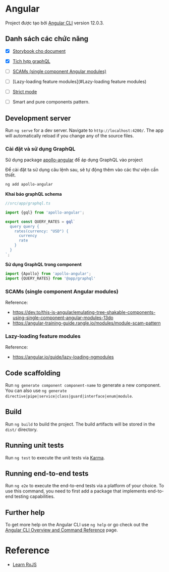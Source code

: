 # Angular

Project được tạo bởi [Angular CLI](https://github.com/angular/angular-cli) version 12.0.3.

## Danh sách các chức năng
- [x] [Storybook cho document](https://storybook.js.org/docs/angular/get-started/introduction)
- [x] [Tích hợp graphQL](https://apollo-angular.com/docs/)
- [ ] [SCAMs (single component Angular modules)](https://dev.to/this-is-angular/emulating-tree-shakable-components-using-single-component-angular-modules-13do)
- [ ] [Lazy-loading feature modules](#Lazy-loading feature modules)
- [ ] [Strict mode](https://angular.io/guide/strict-mode)
- [ ] Smart and pure components pattern.


## Development server

Run `ng serve` for a dev server. Navigate to `http://localhost:4200/`. The app will automatically reload if you change any of the source files.

### Cài đặt và sử dụng GraphQL
Sử dụng package [apollo-angular](https://apollo-angular.com/docs/data/queries) để áp dụng GraphQL vào project

Để cài đặt ta sử dụng câu lệnh sau, sẽ tự động thêm vào các thư viện cần thiết.
```bash
ng add apollo-angular
```

**Khai báo graphQL schema**
```ts
//src/app/graphql.ts

import {gql} from 'apollo-angular';

export const QUERY_RATES = gql`
  query query {
    rates(currency: "USD") {
      currency
      rate
    }
  }
`;
```

**Sử dụng GraphQL trong component**
```ts
import {Apollo} from 'apollo-angular';
import {QUERY_RATES} from '@app/graphql'

```

### SCAMs (single component Angular modules)
Reference:
- https://dev.to/this-is-angular/emulating-tree-shakable-components-using-single-component-angular-modules-13do
- https://angular-training-guide.rangle.io/modules/module-scam-pattern

### Lazy-loading feature modules
Reference:
- https://angular.io/guide/lazy-loading-ngmodules

## Code scaffolding

Run `ng generate component component-name` to generate a new component. You can also use `ng generate directive|pipe|service|class|guard|interface|enum|module`.

## Build

Run `ng build` to build the project. The build artifacts will be stored in the `dist/` directory.

## Running unit tests

Run `ng test` to execute the unit tests via [Karma](https://karma-runner.github.io).

## Running end-to-end tests

Run `ng e2e` to execute the end-to-end tests via a platform of your choice. To use this command, you need to first add a package that implements end-to-end testing capabilities.

## Further help

To get more help on the Angular CLI use `ng help` or go check out the [Angular CLI Overview and Command Reference](https://angular.io/cli) page.

# Reference
- [Learn RxJS](https://www.learnrxjs.io/learn-rxjs/operators)
